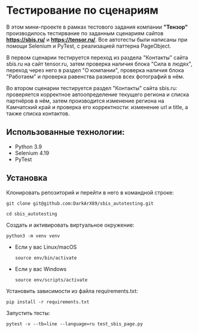 # Тестирование по сценариям

В этом мини-проекте в рамках тестового задания компании **"Тензор"** производилось тестирвание по заданным сценариям сайтов **https://sbis.ru/** и **https://tensor.ru/**. Все автотесты были написаны при помощи Selenium и PyTest, с реализацией паттерна PageObject.

В первом сценарии тестируется переход из раздела "Контакты" сайта sbis.ru на сайт tensor.ru, затем проверка наличия блока "Сила в людях", переход через него в раздел "О компании", проверка наличия блока "Работаем" и проверка равенства размеров всех фотографий в нём.

Во втором сценарии тестируется раздел "Контакты" сайта sbis.ru: проверяется корректное автоопределение текущего региона и списка партнёров в нём, затем производится изменение региона на Камчатский край и проверка его корректности: изменение url и title, а также списка контактов.

## Использованные технологии:
- Python 3.9
- Selenium 4.19
- PyTest

## Установка

Клонировать репозиторий и перейти в него в командной строке:

```
git clone git@github.com:DarkArX89/sbis_autotesting.git
```

```
cd sbis_autotesting
```

Cоздать и активировать виртуальное окружение:

```
python3 -m venv venv
```

* Если у вас Linux/macOS

    ```
    source env/bin/activate
    ```

* Если у вас Windows

    ```
    source env/scripts/activate
    ```

Установить зависимости из файла requirements.txt:

```
pip install -r requirements.txt
```


Запустить тесты:

```
pytest -v --tb=line --language=ru test_sbis_page.py
```